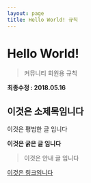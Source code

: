 ```yaml
---
layout: page
title: Hello World! 규칙
---
```


# Hello World!

> 커뮤니티 회원용 규칙

**최종수정 : 2018.05.16**

## 이것은 소제목임니다

이것은 평범한 글 임니다

**이것은 굵은 글 임니다**

> 이것은 안내 글 임니다

[이것은 링크임니다](/)
